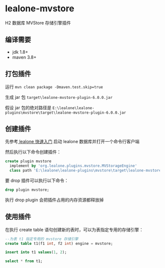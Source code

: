 # lealone-mvstore

H2 数据库 MVStore 存储引擎插件


## 编译需要

* jdk 1.8+
* maven 3.8+


## 打包插件

运行 `mvn clean package -Dmaven.test.skip=true`

生成 jar 包 `target\lealone-mvstore-plugin-6.0.0.jar`

假设 jar 包的绝对路径是 `E:\lealone\lealone-plugins\mvstore\target\lealone-mvstore-plugin-6.0.0.jar`


## 创建插件

先参考[ lealone 快速入门](https://github.com/lealone/Lealone-Docs/blob/master/应用文档/Lealone数据库快速入门.md) 启动 lealone 数据库并打开一个命令行客户端

然后执行以下命令创建插件：

```sql
create plugin mvstore
  implement by 'org.lealone.plugins.mvstore.MVStorageEngine' 
  class path 'E:\lealone\lealone-plugins\mvstore\target\lealone-mvstore-plugin-6.0.0.jar';
```

要 drop 插件可以执行以下命令：

```sql
drop plugin mvstore;
```

执行 drop plugin 会把插件占用的内存资源都释放掉


## 使用插件

在执行 create table 语句创建新的表时，可以为表指定专用的存储引擎：

```sql
--为表 t1 指定专用的 mvstore 存储引擎
create table t1(f1 int, f2 int) engine = mvstore;

insert into t1 values(1, 2);

select * from t1;
```


